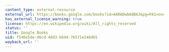 ```yaml
---
content_type: external-resource
external_url: https://books.google.com/books?id=6ARADwAAQBAJ&pg=PA1=onepage#v=onepage&q&f=false
has_external_license_warning: true
license: https://en.wikipedia.org/wiki/All_rights_reserved
status: ''
title: Google Books
uid: f546e5de-d6cd-40d3-b69d-76571e246d65
wayback_url: ''
---
```

